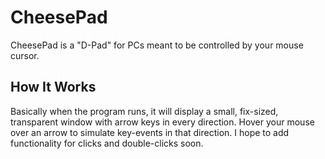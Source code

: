 # CheesePad
CheesePad is a "D-Pad" for PCs meant to be controlled by your mouse cursor.
## How It Works
Basically when the program runs, it will display a small, fix-sized, transparent window with arrow keys in every direction.  Hover your mouse over an arrow to simulate key-events in that direction.  I hope to add functionality for clicks and double-clicks soon.  
